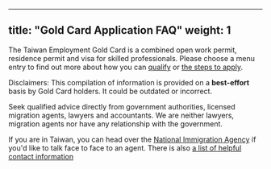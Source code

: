 
---
title: "Gold Card Application FAQ"
weight: 1
---
The Taiwan Employment Gold Card is a combined open work permit, residence permit and visa for
skilled professionals. Please choose a menu entry to find out more about how you can [qualify](/application-faq/qualifications/)
 or [the steps to apply](/application-faq/application/).


Disclaimers:
This compilation of information is provided on a **best-effort** basis by Gold Card holders.
It could be outdated or incorrect.

Seek qualified advice directly from government authorities, licensed migration agents, lawyers and accountants. 
We are neither lawyers, migration agents nor have any relationship with the government.

If you are in Taiwan, you can head over the [National Immigration Agency](https://www.immigration.gov.tw/5475/5478/141386/127061/127076/)
 if you'd like to talk face to face to an agent. There is also [a list of helpful contact information](https://foreigntalentact.ndc.gov.tw/en/cp.aspx?n=D927ED39BDAE7478&s=DA2F7BC919B77E24)


<script src="https://unpkg.com/driver.js/dist/driver.min.js"></script>
<link rel="stylesheet" href="https://unpkg.com/driver.js/dist/driver.min.css">

<script>
    // const driver = new Driver();
    // driver.highlight('#docs-the-gold-card-application-faq');
</script>

